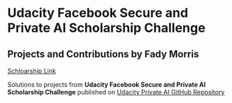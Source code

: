 # Udacity Facebook Secure and Private AI Scholarship Challenge
## Projects and Contributions by Fady Morris

[Schloarship Link](https://www.udacity.com/facebook-AI-scholarship)  

Solutions to projects from **Udacity Facebook Secure and Private AI Scholarship Challenge** published on [Udacity Private AI GitHub Repository](https://github.com/udacity/private-ai)


